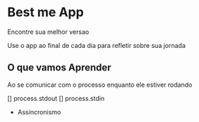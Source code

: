 # Best me App 

Encontre sua melhor versao

Use o app ao final de cada dia para refletir sobre sua jornada

## O que vamos Aprender

Ao se comunicar com o processo enquanto ele estiver rodando 

[] process.stdout
[] process.stdin

* Assincronismo 